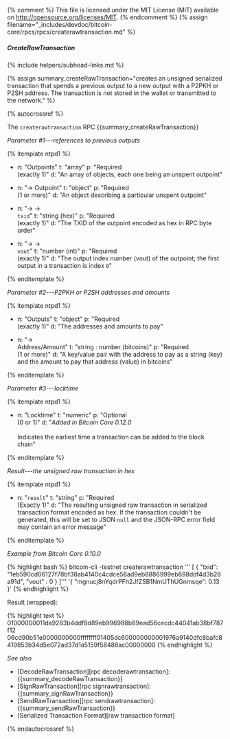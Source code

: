 {% comment %}
This file is licensed under the MIT License (MIT) available on
http://opensource.org/licenses/MIT.
{% endcomment %}
{% assign filename="_includes/devdoc/bitcoin-core/rpcs/rpcs/createrawtransaction.md" %}

##### CreateRawTransaction
{% include helpers/subhead-links.md %}

{% assign summary_createRawTransaction="creates an unsigned serialized transaction that spends a previous output to a new output with a P2PKH or P2SH address. The transaction is not stored in the wallet or transmitted to the network." %}

{% autocrossref %}

The `createrawtransaction` RPC {{summary_createRawTransaction}}

*Parameter #1---references to previous outputs*

{% itemplate ntpd1 %}
- n: "Outpoints"
  t: "array"
  p: "Required<br>(exactly 1)"
  d: "An array of objects, each one being an unspent outpoint"

- n: "→ Outpoint"
  t: "object"
  p: "Required<br>(1 or more)"
  d: "An object describing a particular unspent outpoint"

- n: "→ →<br>`txid`"
  t: "string (hex)"
  p: "Required<br>(exactly 1)"
  d: "The TXID of the outpoint encoded as hex in RPC byte order"

- n: "→ →<br>`vout`"
  t: "number (int)"
  p: "Required<br>(exactly 1)"
  d: "The output index number (vout) of the outpoint; the first output in a transaction is index `0`"

{% enditemplate %}

*Parameter #2---P2PKH or P2SH addresses and amounts*

{% itemplate ntpd1 %}
- n: "Outputs"
  t: "object"
  p: "Required<br>(exactly 1)"
  d: "The addresses and amounts to pay"

- n: "→<br>Address/Amount"
  t: "string : number (bitcoins)"
  p: "Required<br>(1 or more)"
  d: "A key/value pair with the address to pay as a string (key) and the amount to pay that address (value) in bitcoins"

{% enditemplate %}

*Parameter #3---locktime*

{% itemplate ntpd1 %}
- n: "Locktime"
  t: "numeric"
  p: "Optional<br>(0 or 1)"
  d: "*Added in Bitcoin Core 0.12.0*<br><br>Indicates the earliest time a transaction can be added to the block chain"

{% enditemplate %}

*Result---the unsigned raw transaction in hex*

{% itemplate ntpd1 %}
- n: "`result`"
  t: "string"
  p: "Required<br>(Exactly 1)"
  d: "The resulting unsigned raw transaction in serialized transaction format encoded as hex.  If the transaction couldn't be generated, this will be set to JSON `null` and the JSON-RPC error field may contain an error message"

{% enditemplate %}

*Example from Bitcoin Core 0.10.0*

{% highlight bash %}
bitcoin-cli -testnet createrawtransaction '''
  [
    {
      "txid": "1eb590cd06127f78bf38ab4140c4cdce56ad9eb8886999eb898ddf4d3b28a91d",
      "vout" : 0
    }
  ]''' '{ "mgnucj8nYqdrPFh2JfZSB1NmUThUGnmsqe": 0.13 }'
{% endhighlight %}

Result (wrapped):

{% highlight text %}
01000000011da9283b4ddf8d89eb996988b89ead56cecdc44041ab38bf787f12\
06cd90b51e0000000000ffffffff01405dc600000000001976a9140dfc8bafc8\
419853b34d5e072ad37d1a5159f58488ac00000000
{% endhighlight %}

*See also*

* [DecodeRawTransaction][rpc decoderawtransaction]: {{summary_decodeRawTransaction}}
* [SignRawTransaction][rpc signrawtransaction]: {{summary_signRawTransaction}}
* [SendRawTransaction][rpc sendrawtransaction]: {{summary_sendRawTransaction}}
* [Serialized Transaction Format][raw transaction format]

{% endautocrossref %}

